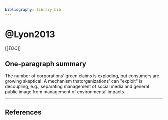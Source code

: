```yaml
---
bibliography: library.bib
---
```


# @Lyon2013

[[_TOC_]]

## One-paragraph summary

The number of corporations' green claims is exploding, but consumers are growing skeptical. A mechanism thatorganizations' can "exploit" is decoupling, e.g., separating management of social media and general public image from management of environmental impacts.

---

## References